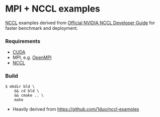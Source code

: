 # MPI + NCCL examples

[NCCL](https://developer.nvidia.com/nccl) examples derived from [Official NVIDIA NCCL Developer Guide](https://docs.nvidia.com/deeplearning/nccl/user-guide/docs/examples.html) for faster benchmark and deployment.

### Requirements

- [CUDA](https://developer.nvidia.com/cuda-zone)
- MPI, e.g. [OpenMPI](https://www.open-mpi.org/)
- [NCCL](https://developer.nvidia.com/nccl)

### Build

```
$ mkdir bld \
    && cd bld \
    && cmake .. \
    make
```

* Heavily derived from <https://github.com/1duo/nccl-examples>
